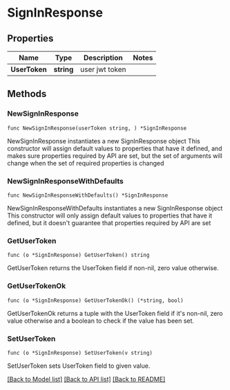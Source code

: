 # SignInResponse

## Properties

Name | Type | Description | Notes
------------ | ------------- | ------------- | -------------
**UserToken** | **string** | user jwt token | 

## Methods

### NewSignInResponse

`func NewSignInResponse(userToken string, ) *SignInResponse`

NewSignInResponse instantiates a new SignInResponse object
This constructor will assign default values to properties that have it defined,
and makes sure properties required by API are set, but the set of arguments
will change when the set of required properties is changed

### NewSignInResponseWithDefaults

`func NewSignInResponseWithDefaults() *SignInResponse`

NewSignInResponseWithDefaults instantiates a new SignInResponse object
This constructor will only assign default values to properties that have it defined,
but it doesn't guarantee that properties required by API are set

### GetUserToken

`func (o *SignInResponse) GetUserToken() string`

GetUserToken returns the UserToken field if non-nil, zero value otherwise.

### GetUserTokenOk

`func (o *SignInResponse) GetUserTokenOk() (*string, bool)`

GetUserTokenOk returns a tuple with the UserToken field if it's non-nil, zero value otherwise
and a boolean to check if the value has been set.

### SetUserToken

`func (o *SignInResponse) SetUserToken(v string)`

SetUserToken sets UserToken field to given value.



[[Back to Model list]](../README.md#documentation-for-models) [[Back to API list]](../README.md#documentation-for-api-endpoints) [[Back to README]](../README.md)


